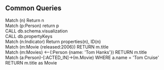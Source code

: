 ## Common Queries  
Match (n) Return n  
Match (p:Person) return p  
CALL db.schema.visualization  
CALL db.propertyKeys  
Match (n:Indicator) Return properties(n), ID(n)  
Match (m:Movie {released:2006}) RETURN m.title  
Match (m:Movies) <--(:Person {name: 'Tom Hanks'}) RETURN m.title  
Match (a:Person)-[:ACTED_IN]->(m.Movie) WHERE a.name = 'Tom Cruise' RETURN m.title as Movie  
